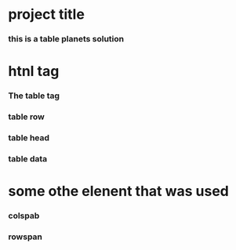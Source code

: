# project title
### this is a table planets solution

# htnl tag
### The table tag
###  table row <tr>
### table head <th>
### table data <td>

# some othe elenent that was used
### colspab
### rowspan